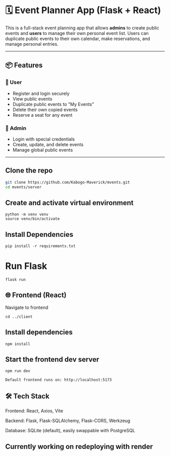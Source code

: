 # 🗓️ Event Planner App (Flask + React)

This is a full-stack event planning app that allows **admins** to create public events and **users** to manage their own personal event list. Users can duplicate public events to their own calendar, make reservations, and manage personal entries.

---

## 📦 Features

### 👥 User
- Register and login securely
- View public events
- Duplicate public events to "My Events"
- Delete their own copied events
- Reserve a seat for any event

### 👑 Admin
- Login with special credentials
- Create, update, and delete events
- Manage global public events

---

## Clone the repo

```bash
git clone https://github.com/Kabogo-Maverick/mvents.git
cd mvents/server
```

## Create and activate virtual environment
```console
python -m venv venv
source venv/bin/activate
```



## Install Dependencies
```console
pip install -r requirements.txt
```

# Run Flask
```console
flask run
```

## 🌐 Frontend (React)
Navigate to frontend
```console
cd ../client
```

## Install dependencies
```console
npm install
```
## Start the frontend dev server
```console
npm run dev

Default frontend runs on: http://localhost:5173

```
## 🛠 Tech Stack

Frontend: React, Axios, Vite

Backend: Flask, Flask-SQLAlchemy, Flask-CORS, Werkzeug

Database: SQLite (default), easily swappable with PostgreSQL

## Currently working on redeploying with render
